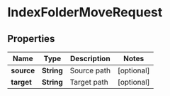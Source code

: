 

# IndexFolderMoveRequest


## Properties

| Name | Type | Description | Notes |
|------------ | ------------- | ------------- | -------------|
|**source** | **String** | Source path |  [optional] |
|**target** | **String** | Target path |  [optional] |



